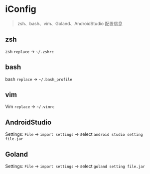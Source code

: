 # iConfig

> zsh、bash、vim、Goland、AndroidStudio 配置信息

## zsh

zsh `replace` -> `~/.zshrc`

## bash

bash `replace` -> `~/.bash_profile`

## vim

Vim `replace` -> `~/.vimrc`

## AndroidStudio

Settings: `File` -> `import settings` -> select `android studio setting file.jar`

## Goland

Settings: `File` -> `import settings` -> select `goland setting file.jar`
